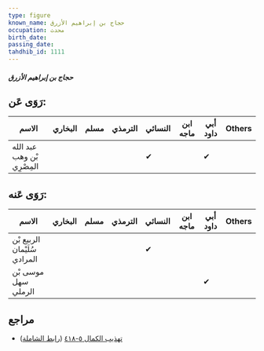 ```yaml
---
type: figure
known_name: حجاج بن إبراهيم الأزرق
occupation: محدث
birth_date:
passing_date:
tahdhib_id: 1111
---
```

##### حجاج بن إبراهيم الأزرق

## رَوَى عَن:
| الاسم                      | البخاري | مسلم | الترمذي | النسائي | ابن ماجه | أبي داود | Others |
| -------------------------- | ------- | ---- | ------- | ------- | -------- | -------- | ------ |
| عبد الله بْن وهب المِصْرِي |         |      |         | ✔       |          | ✔        |        |
## رَوَى عَنه:
| الاسم                        | البخاري | مسلم | الترمذي | النسائي | ابن ماجه | أبي داود | Others |
| ---------------------------- | ------- | ---- | ------- | ------- | -------- | -------- | ------ |
| الربيع بْن سُلَيْمان المرادي |         |      |         | ✔       |          |          |        |
| موسى بْن سهل الرملي          |         |      |         |         |          | ✔        |        |
## مراجع
- [تهذيب الكمال ٥-٤١٨](obsidian://open?vault=Tahdhib-al-Kamal&file=Figures/١١١١-حجاج%20بن%20إبراهيم%20الأزرق) ([رابط الشاملة](https://shamela.ws/book/3722/2496))